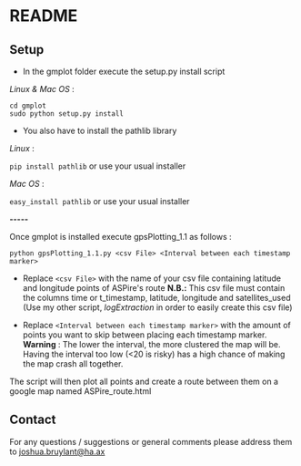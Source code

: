 # README

## Setup

- In the gmplot folder execute the setup.py install script

_Linux & Mac OS_ : 

```
cd gmplot
sudo python setup.py install
```

- You also have to install the pathlib library

_Linux_ :

`pip install pathlib` or use your usual installer

_Mac OS_ :

`easy_install pathlib` or use your usual installer

**-----**

Once gmplot is installed execute gpsPlotting_1.1 as follows : 

`python gpsPlotting_1.1.py <csv File> <Interval between each timestamp marker>`

- Replace `<csv File>` with the name of your csv file containing latitude and longitude points of ASPire's route
**N.B.:** This csv file must contain the columns time or t_timestamp, latitude, longitude and satellites_used (Use my other script, *logExtraction* in order to easily create this csv file)

- Replace `<Interval between each timestamp marker>` with the amount of points you want to skip between placing each timestamp marker.
**Warning** : The lower the interval, the more clustered the map will be. Having the interval too low (<20 is risky) has a high chance of making the map crash all together.


The script will then plot all points and create a route between them on a google map named ASPire_route.html


## Contact

For any questions / suggestions or general comments please address them to joshua.bruylant@ha.ax
